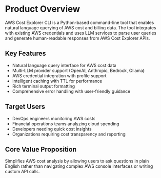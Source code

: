 # Product Overview

AWS Cost Explorer CLI is a Python-based command-line tool that enables natural language querying of AWS cost and billing data. The tool integrates with existing AWS credentials and uses LLM services to parse user queries and generate human-readable responses from AWS Cost Explorer APIs.

## Key Features

- Natural language query interface for AWS cost data
- Multi-LLM provider support (OpenAI, Anthropic, Bedrock, Ollama)
- AWS credential integration with profile support
- Intelligent caching with TTL for performance
- Rich terminal output formatting
- Comprehensive error handling with user-friendly guidance

## Target Users

- DevOps engineers monitoring AWS costs
- Financial operations teams analyzing cloud spending
- Developers needing quick cost insights
- Organizations requiring cost transparency and reporting

## Core Value Proposition

Simplifies AWS cost analysis by allowing users to ask questions in plain English rather than navigating complex AWS console interfaces or writing custom API calls.